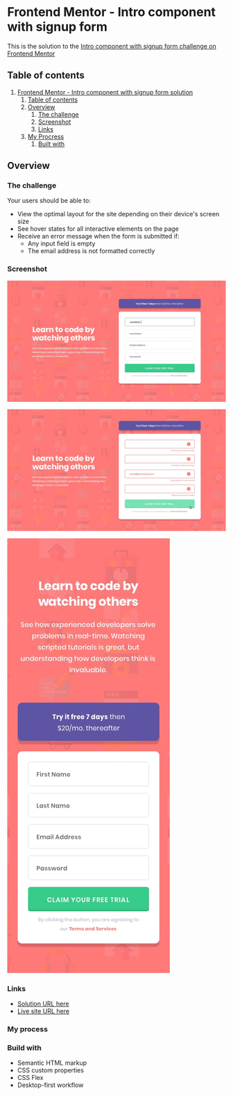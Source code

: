 # Frontend Mentor - Intro component with signup form

This is the solution to the [Intro component with signup form challenge on Frontend Mentor](https://www.frontendmentor.io/challenges/intro-component-with-signup-form-5cf91bd49edda32581d28fd1)

## Table of contents

1. [Frontend Mentor - Intro component with signup form solution](#frontend-mentor---intro-component-with-wignup-form-solution)
   1. [Table of contents](#table-of-contents)
   2. [Overview](#overview)
      1. [The challenge](#the-challenge)
      2. [Screenshot](#screenshot)
      3. [Links](#links)
   3. [My Procress](#my-process)
      1. [Built with](#build-with)

## Overview

### The challenge

Your users should be able to:

- View the optimal layout for the site depending on their device's screen size
- See hover states for all interactive elements on the page
- Receive an error message when the form is submitted if:
  - Any input field is empty
  - The email address is not formatted correctly

### Screenshot

![Desktop view](./design/desktop-design.jpg)

![Desktop view with active state](./design/active-states.jpg)

![Mobile view](./design/mobile-design.jpg)

### Links

- [Solution URL here]()
- [Live site URL here](https://deluxe-paletas-8acbd7.netlify.app/)

### My process

### Build with

- Semantic HTML markup
- CSS custom properties
- CSS Flex
- Desktop-first workflow
